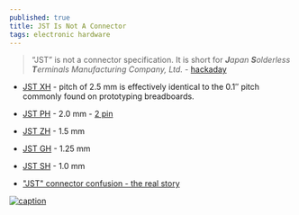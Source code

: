 ```yaml
---
published: true
title: JST Is Not A Connector
tags: electronic hardware
---
```

> “JST” is not a connector specification. It is short for _**J**apan **S**olderless **T**erminals Manufacturing Company, Ltd._ - [hackaday](https://hackaday.com/2017/12/27/jst-is-not-a-connector/)

- [JST XH](https://www.jst-mfg.com/product/detail_e.php?series=277) - pitch of 2.5 mm is effectively identical to the 0.1″ pitch commonly found on prototyping breadboards.
- [JST PH](https://www.jst-mfg.com/product/detail_e.php?series=199) - 2.0 mm - [2 pin](https://www.amazon.fr/gp/product/B07449V33P/ref=ppx_yo_dt_b_asin_title_o01_s00?ie=UTF8&psc=1)
- [JST ZH](https://www.jst-mfg.com/product/detail_e.php?series=287) - 1.5 mm
- [JST GH](https://www.jst-mfg.com/product/detail_e.php?series=105) - 1.25 mm
- [JST SH](https://www.jst-mfg.com/product/detail_e.php?series=231) - 1.0 mm


- ["JST" connector confusion - the real story](https://www.rcgroups.com/forums/showthread.php?1493712-JST-connector-confusion-the-real-story)

[![caption](https://static.rcgroups.net/forums/attachments/6/9/1/2/6/a4299116-115-4%20JST%20%20Plugs.jpg)](https://www.rcgroups.com/forums/showthread.php?1493712-JST-connector-confusion-the-real-story)

